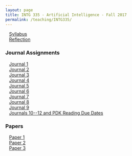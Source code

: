 ```yaml
---
layout: page
title: INTG 335 - Artificial Intelligence - Fall 2017
permalink: /teaching/INTG335/
---
```


&nbsp;&nbsp;&nbsp;[Syllabus](/teaching/INTG335/intg335-syllabus.pdf)  
&nbsp;&nbsp;&nbsp;[Reflection](/teaching/INTG335/intg335-reflection.pdf)  


### Journal Assignments  

&nbsp;&nbsp;&nbsp;[Journal 1](/teaching/INTG335/journals/intg335-journal1.pdf)  
&nbsp;&nbsp;&nbsp;[Journal 2](/teaching/INTG335/journals/intg335-journal2.pdf)  
&nbsp;&nbsp;&nbsp;[Journal 3](/teaching/INTG335/journals/intg335-journal3.pdf)  
&nbsp;&nbsp;&nbsp;[Journal 4](/teaching/INTG335/journals/intg335-journal4.pdf)  
&nbsp;&nbsp;&nbsp;[Journal 5](/teaching/INTG335/journals/intg335-journal5.pdf)  
&nbsp;&nbsp;&nbsp;[Journal 6](/teaching/INTG335/journals/intg335-journal6.pdf)  
&nbsp;&nbsp;&nbsp;[Journal 7](/teaching/INTG335/journals/intg335-journal7.pdf)  
&nbsp;&nbsp;&nbsp;[Journal 8](/teaching/INTG335/journals/intg335-journal8.pdf)  
&nbsp;&nbsp;&nbsp;[Journal 9](/teaching/INTG335/journals/intg335-journal9.pdf)  
&nbsp;&nbsp;&nbsp;[Journals 10--12 and PDK Reading Due Dates ](/teaching/INTG335/journals/intg335-PKDTimeline-fa17.pdf)  

### Papers  

&nbsp;&nbsp;&nbsp;[Paper 1](/teaching/INTG335/papers/intg335-paper1.pdf)  
&nbsp;&nbsp;&nbsp;[Paper 2](/teaching/INTG335/papers/intg335-paper2.pdf)  
&nbsp;&nbsp;&nbsp;[Paper 3](/teaching/INTG335/papers/intg335-paper3.pdf)  
